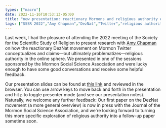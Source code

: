 ```yaml
---
types: ["macro"]
date: 2022-11-16T10:53:13-05:00
title: "new presentation: reactionary Mormons and religious authority online"
tags: ["SSSR 2022","Amy Chapman","DezNat","Twitter","religious authority","MSSA","Mormon Twitter","conferences","JMSSA"]
---
```

Last week, I had the pleasure of attending the 2022 meeting of the Society for the Scientific Study of Religion to present research with [Amy Chapman](https://www.amylchapman.com/) on how the reactionary DezNat movement on Mormon Twitter conceptualizes and claims—but ultimately problematizes—religious authority in the online sphere. We presented in one of the sessions sponsored by the Mormon Social Science Association and were lucky enough to have some good conversations and receive some helpful feedback. 

Our presentation slides can be found at [this link](https://spencergreenhalgh.com/work/_mssa_2022_deznat.html#1) and reviewed in the browser. You can use arrow keys to move back and forth in the presentation and hit `p` to toggle presenter mode (and see our presentation notes). Naturally, we welcome any further feedback: Our first paper on the DezNat movement (a more general overview) is now in press with the Journal of the Mormon Social Science Association, and we're looking forward to turning this more specific exploration of religious authority into a follow-up paper sometime soon.
